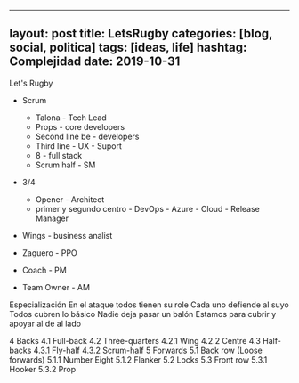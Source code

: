 
---
layout: post
title: LetsRugby
categories: [blog, social, politica]
tags: [ideas, life]
hashtag: Complejidad
date: 2019-10-31
---

Let's Rugby

- Scrum
    - Talona - Tech Lead
    - Props - core developers
    - Second line be - developers
    - Third line - UX - Suport
    - 8 - full stack
    - Scrum half - SM
- 3/4
    - Opener - Architect
    - primer y segundo centro - DevOps - Azure - Cloud - Release Manager

- Wings - business analist
- Zaguero - PPO
- Coach - PM
- Team Owner - AM


Especialización
En el ataque todos tienen su role
Cada uno defiende al suyo
Todos cubren lo básico
Nadie deja pasar un balón
Estamos para cubrir y apoyar al de al lado


4	Backs
    4.1	Full-back
    4.2	Three-quarters
        4.2.1	Wing
        4.2.2	Centre
    4.3	Half-backs
        4.3.1	Fly-half
        4.3.2	Scrum-half
5	Forwards
    5.1	Back row (Loose forwards)
        5.1.1	Number Eight
        5.1.2	Flanker
    5.2	Locks
    5.3	Front row
        5.3.1	Hooker
        5.3.2	Prop